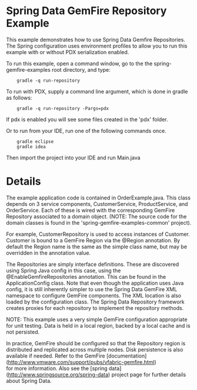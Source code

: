Spring Data GemFire Repository Example
=====================================

This example demonstrates how to use Spring Data Gemfire Repositories. The Spring configuration uses environment profiles to 
allow you to run this example with or without PDX serialization enabled.

To run this example, open a command window, go to the the spring-gemfire-examples root directory, and type:

		gradle -q run-repository

To run with PDX, supply a command line argument, which is done in gradle as follows:

		gradle -q run-repository -Pargs=pdx

If pdx is enabled you will see some files created in the 'pdx' folder.

Or to run from your IDE, run one of the following commands once.

		gradle eclipse
		gradle idea 

Then import the project into your IDE and run Main.java

# Details

The example application code is contained in OrderExample.java.  This class depends on 3 service components, CustomerService, 
ProductService, and OrderService. Each of these is wired with the corresponding GemFire Repository associated to a domain object.
(NOTE: The source code for the domain classes is found in the 'spring-gemfire-examples-common' project). 

For example, CustomerRepository is used to access instances of Customer. Customer is bound to a GemFire Region via the @Region 
annotation. By default the Region name is the same as the simple class name, but may be overridden in the annotation value. 

The Repositories are simply interface definitions. These are discovered using Spring Java config in this case, using the @EnableGemfireRepositories 
annotation. This can be found in the ApplicationConfig class. Note that even though the application uses Java config, it is still 
inherently simpler to use the Spring Data GemFire XML namespace to configure GemFire components. The XML location is also loaded by the configuration 
class. The Spring Data Repository framework creates proxies for each repository to implement the repository methods.

NOTE: This example uses a very simple GemFire configuration appropriate for unit testing. Data is held in a local region, 
backed by a local cache and is not persisted.

In practice, GemFire should be configured so that the Repository region is distributed and replicated across multiple nodes. Disk 
persistence is also available if needed. Refer to the GemFire [documentation] (http://www.vmware.com/support/pubs/vfabric-gemfire.html)  
for more information. Also see the [spring data] (http://www.springsource.org/spring-data) project page for further details about Spring Data.  
